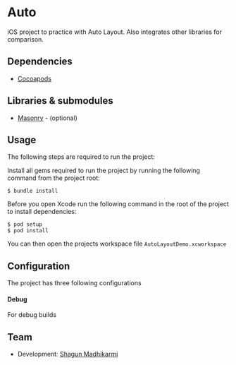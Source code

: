 Auto 
=============

iOS project to practice with Auto Layout. Also integrates other libraries for comparison.

## Dependencies 

* [Cocoapods](http://cocoapods.org/)

## Libraries & submodules

* [Masonry](https://github.com/cloudkite/Masonry) - (optional)

## Usage

The following steps are required to run the project:

Install all gems required to run the project by running the following command from the project root:

    $ bundle install
    
Before you open Xcode run the following command in the root of the project to install dependencies:
    
    $ pod setup
    $ pod install
    
    
You can then open the projects workspace file `AutoLayoutDemo.xcworkspace`

## Configuration

The project has three following configurations

#### Debug

For debug builds


## Team

* Development: [Shagun Madhikarmi](mailto:shagun@ustwo.co.uk)